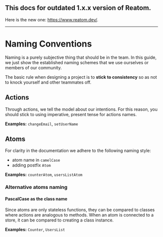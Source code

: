 ## **This docs for outdated 1.x.x version of Reatom.**

Here is the new one: https://www.reatom.dev/.

---

# Naming Conventions

Naming is a purely subjective thing that should be in the team. In this guide, we just show the established naming schemes that we use ourselves or members of our community.

The basic rule when designing a project is to **stick to consistency** so as not to knock yourself and other teammates off.

## Actions

Through actions, we tell the model about our intentions. For this reason, you should stick to using imperative, present tense for actions names.

**Examples:** `changeEmail`, `setUserName`

## Atoms

For clarity in the documentation we adhere to the following naming style:

- atom name in `camelCase`
- adding postfix `Atom`

**Examples:** `counterAtom`, `usersListAtom`

### Alternative atoms naming

#### PascalCase as the class name

Since atoms are only stateless functions, they can be compared to classes where actions are analogous to methods. When an atom is connected to a store, it can be compared to creating a class instance.

**Examples:** `Counter`, `UsersList`
